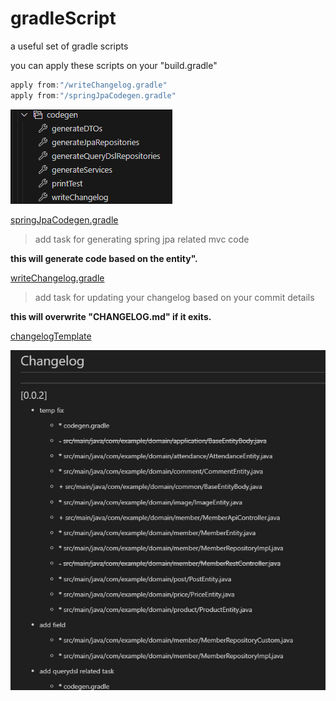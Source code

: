 # gradleScript

a useful set of gradle scripts

you can apply these scripts on your "build.gradle"

```gradle
apply from:"/writeChangelog.gradle"
apply from:"/springJpaCodegen.gradle"

```

![tasks](https://github.com/yhtps/gradleScript/blob/main/scirpts/img/tasks.png)

[springJpaCodegen.gradle](https://github.com/yhtps/gradleScript/blob/main/scirpts/springJpaCodegen.gradle)

> add task for generating spring jpa related mvc code

**this will generate code based on the entity".**

[writeChangelog.gradle](https://github.com/yhtps/gradleScript/blob/main/scirpts/writeChangelog.gradle)

> add task for updating your changelog based on your commit details

**this will overwrite "CHANGELOG.md" if it exits.**

[changelogTemplate](https://github.com/yhtps/gradleScript/blob/main/scirpts/writeChangelog.gradle#L22-L34)

![changelog example](https://github.com/yhtps/gradleScript/blob/main/scirpts/img/changelog%20example.png)
